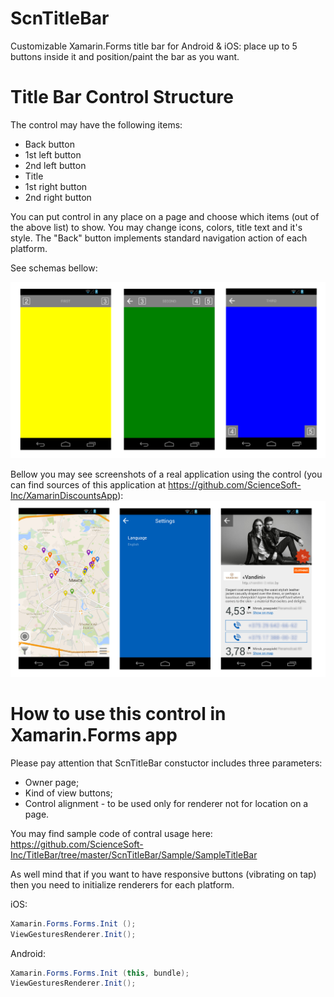 ScnTitleBar
======================
Customizable Xamarin.Forms title bar for Android & iOS: place up to 5 buttons inside it and position/paint the bar as you want.

Title Bar Control Structure
===========================================
The control may have the following items:
- Back button
- 1st left button
- 2nd left button
- Title
- 1st right button
- 2nd right button
 
You can put control in any place on a page and choose which items (out of the above list) to show. You may change icons, colors, title text and it's style. The "Back" button implements standard navigation action of each platform.

See schemas bellow:

![Main](Screenshots/Droid/SampleTitleBar.png)

Bellow you may see screenshots of a real application using the control (you can find sources of this application at https://github.com/ScienceSoft-Inc/XamarinDiscountsApp):
![Main](Screenshots/Droid/DiscountsAppTitleBar.png)

How to use this control in Xamarin.Forms app
===========================================
 Please pay attention that ScnTitleBar constuctor includes three parameters:
- Owner page;
- Kind of view buttons;
- Control alignment - to be used only for renderer not for location on a page.

You may find sample code of contral usage here: https://github.com/ScienceSoft-Inc/TitleBar/tree/master/ScnTitleBar/Sample/SampleTitleBar

As well mind that if you want to have responsive buttons (vibrating on tap) then you need to initialize renderers for each platform.

iOS:
```cs
Xamarin.Forms.Forms.Init ();
ViewGesturesRenderer.Init();
```
Android:
```cs
Xamarin.Forms.Forms.Init (this, bundle);
ViewGesturesRenderer.Init();
```
